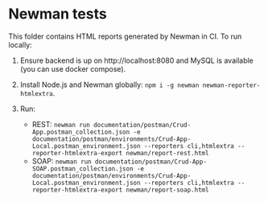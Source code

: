 # Newman tests

This folder contains HTML reports generated by Newman in CI. To run locally:

1. Ensure backend is up on http://localhost:8080 and MySQL is available (you can use docker compose).
2. Install Node.js and Newman globally: `npm i -g newman newman-reporter-htmlextra`.
3. Run:

   - REST: `newman run documentation/postman/Crud-App.postman_collection.json -e documentation/postman/environments/Crud-App-Local.postman_environment.json --reporters cli,htmlextra --reporter-htmlextra-export newman/report-rest.html`
   - SOAP: `newman run documentation/postman/Crud-App-SOAP.postman_collection.json -e documentation/postman/environments/Crud-App-Local.postman_environment.json --reporters cli,htmlextra --reporter-htmlextra-export newman/report-soap.html`
